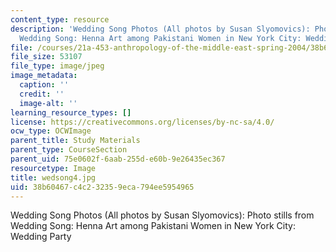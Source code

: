 ```yaml
---
content_type: resource
description: 'Wedding Song Photos (All photos by Susan Slyomovics): Photo stills from
  Wedding Song: Henna Art among Pakistani Women in New York City: Wedding Party'
file: /courses/21a-453-anthropology-of-the-middle-east-spring-2004/38b60467c4c232359eca794ee5954965_wedsong4.jpg
file_size: 53107
file_type: image/jpeg
image_metadata:
  caption: ''
  credit: ''
  image-alt: ''
learning_resource_types: []
license: https://creativecommons.org/licenses/by-nc-sa/4.0/
ocw_type: OCWImage
parent_title: Study Materials
parent_type: CourseSection
parent_uid: 75e0602f-6aab-255d-e60b-9e26435ec367
resourcetype: Image
title: wedsong4.jpg
uid: 38b60467-c4c2-3235-9eca-794ee5954965
---
```

Wedding Song Photos (All photos by Susan Slyomovics): Photo stills from Wedding Song: Henna Art among Pakistani Women in New York City: Wedding Party
